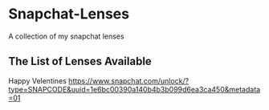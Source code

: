 # Snapchat-Lenses
A collection of my snapchat lenses

## The List of Lenses Available

Happy Velentines
https://www.snapchat.com/unlock/?type=SNAPCODE&uuid=1e6bc00390a140b4b3b099d6ea3ca450&metadata=01
